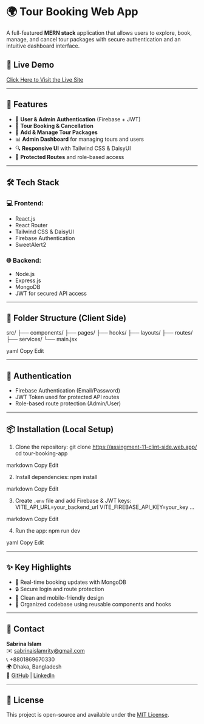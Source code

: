 # 🌍 Tour Booking Web App

A full-featured **MERN stack** application that allows users to explore, book, manage, and cancel tour packages with secure authentication and an intuitive dashboard interface.

## 🔗 Live Demo
[Click Here to Visit the Live Site](https://assingment-11-clint-side.web.app/)

---

## 🚀 Features

- 🔐 **User & Admin Authentication** (Firebase + JWT)
- 🧳 **Tour Booking & Cancellation**
- 📝 **Add & Manage Tour Packages**
- 📊 **Admin Dashboard** for managing tours and users
- 🔍 **Responsive UI** with Tailwind CSS & DaisyUI
- 📁 **Protected Routes** and role-based access

---

## 🛠 Tech Stack

### 💻 Frontend:
- React.js
- React Router
- Tailwind CSS & DaisyUI
- Firebase Authentication
- SweetAlert2

### 🌐 Backend:
- Node.js
- Express.js
- MongoDB
- JWT for secured API access

---

## 📂 Folder Structure (Client Side)

src/
├── components/
├── pages/
├── hooks/
├── layouts/
├── routes/
├── services/
└── main.jsx

yaml
Copy
Edit

---

## 🔐 Authentication

- Firebase Authentication (Email/Password)
- JWT Token used for protected API routes
- Role-based route protection (Admin/User)

---

## 📦 Installation (Local Setup)

1. Clone the repository:
git clone https://assingment-11-clint-side.web.app/
cd tour-booking-app

markdown
Copy
Edit

2. Install dependencies:
npm install

markdown
Copy
Edit

3. Create `.env` file and add Firebase & JWT keys:
VITE_API_URL=your_backend_url
VITE_FIREBASE_API_KEY=your_key
...

markdown
Copy
Edit

4. Run the app:
npm run dev

yaml
Copy
Edit

---

## ✨ Key Highlights

- 🔁 Real-time booking updates with MongoDB
- 🔒 Secure login and route protection
- 🎨 Clean and mobile-friendly design
- 🧠 Organized codebase using reusable components and hooks

---

## 📧 Contact

**Sabrina Islam**  
✉️ sabrinaislamrity@gmail.com  
📞 +8801869670330  
🌍 Dhaka, Bangladesh  
🔗 [GitHub](https://github.com/Sabrinaislamrity) | [LinkedIn](https://www.linkedin.com/in/sabrina-islam-rity/)

---

## 📜 License

This project is open-source and available under the [MIT License](LICENSE).

